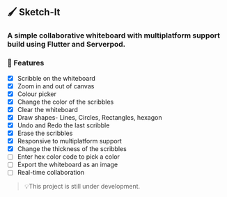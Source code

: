 ## 🖌️ Sketch-It

### A simple collaborative whiteboard with multiplatform support build using Flutter and Serverpod.

### 🚀 Features

- [x] Scribble on the whiteboard
- [x] Zoom in and out of canvas
- [x] Colour picker
- [x] Change the color of the scribbles
- [x] Clear the whiteboard
- [x] Draw shapes- Lines, Circles, Rectangles, hexagon
- [x] Undo and Redo the last scribble
- [x] Erase the scribbles
- [x] Responsive to multiplatform support
- [x] Change the thickness of the scribbles
- [ ] Enter hex color code to pick a color
- [ ] Export the whiteboard as an image
- [ ] Real-time collaboration

> 💡This project is still under development.

